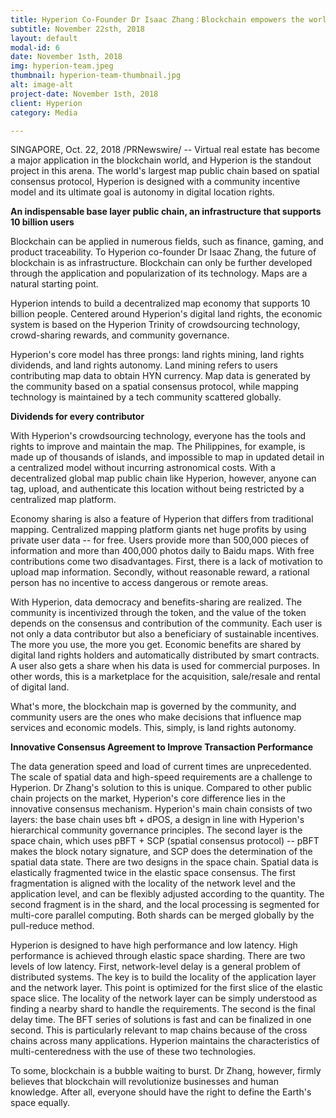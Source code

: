 ```yaml
---
title: Hyperion Co-Founder Dr Isaac Zhang：Blockchain empowers the world's largest digital location right
subtitle: November 22sth, 2018
layout: default
modal-id: 6
date: November 1sth, 2018
img: hyperion-team.jpeg
thumbnail: hyperion-team-thumbnail.jpg
alt: image-alt
project-date: November 1sth, 2018
client: Hyperion
category: Media

---
```

SINGAPORE, Oct. 22, 2018 /PRNewswire/ -- Virtual real estate has become a major application in the blockchain world, and Hyperion is the standout project in this arena. The world's largest map public chain based on spatial consensus protocol, Hyperion is designed with a community incentive model and its ultimate goal is autonomy in digital location rights.

**An indispensable base layer public chain, an infrastructure that supports 10 billion users**

Blockchain can be applied in numerous fields, such as finance, gaming, and product traceability. To Hyperion co-founder Dr Isaac Zhang, the future of blockchain is as infrastructure. Blockchain can only be further developed through the application and popularization of its technology. Maps are a natural starting point.

Hyperion intends to build a decentralized map economy that supports 10 billion people. Centered around Hyperion's digital land rights, the economic system is based on the Hyperion Trinity of crowdsourcing technology, crowd-sharing rewards, and community governance. 

Hyperion's core model has three prongs: land rights mining, land rights dividends, and land rights autonomy. Land mining refers to users contributing map data to obtain HYN currency. Map data is generated by the community based on a spatial consensus protocol, while mapping technology is maintained by a tech community scattered globally.

**Dividends for every contributor**

With Hyperion's crowdsourcing technology, everyone has the tools and rights to improve and maintain the map. The Philippines, for example, is made up of thousands of islands, and impossible to map in updated detail in a centralized model without incurring astronomical costs. With a decentralized global map public chain like Hyperion, however, anyone can tag, upload, and authenticate this location without being restricted by a centralized map platform.

Economy sharing is also a feature of Hyperion that differs from traditional mapping. Centralized mapping platform giants net huge profits by using private user data -- for free. Users provide more than 500,000 pieces of information and more than 400,000 photos daily to Baidu maps. With free contributions come two disadvantages. First, there is a lack of motivation to upload map information. Secondly, without reasonable reward, a rational person has no incentive to access dangerous or remote areas.

With Hyperion, data democracy and benefits-sharing are realized. The community is incentivized through the token, and the value of the token depends on the consensus and contribution of the community. Each user is not only a data contributor but also a beneficiary of sustainable incentives. The more you use, the more you get. Economic benefits are shared by digital land rights holders and automatically distributed by smart contracts. A user also gets a share when his data is used for commercial purposes. In other words, this is a marketplace for the acquisition, sale/resale and rental of digital land.

What's more, the blockchain map is governed by the community, and community users are the ones who make decisions that influence map services and economic models. This, simply, is land rights autonomy.

**Innovative Consensus Agreement to Improve Transaction Performance**

The data generation speed and load of current times are unprecedented. The scale of spatial data and high-speed requirements are a challenge to Hyperion. Dr Zhang's solution to this is unique. Compared to other public chain projects on the market, Hyperion's core difference lies in the innovative consensus mechanism. Hyperion's main chain consists of two layers: the base chain uses bft + dPOS, a design in line with Hyperion's hierarchical community governance principles. The second layer is the space chain, which uses pBFT + SCP (spatial consensus protocol) -- pBFT makes the block notary signature, and SCP does the determination of the spatial data state. There are two designs in the space chain. Spatial data is elastically fragmented twice in the elastic space consensus. The first fragmentation is aligned with the locality of the network level and the application level, and can be flexibly adjusted according to the quantity. The second fragment is in the shard, and the local processing is segmented for multi-core parallel computing. Both shards can be merged globally by the pull-reduce method.

Hyperion is designed to have high performance and low latency. High performance is achieved through elastic space sharding. There are two levels of low latency. First, network-level delay is a general problem of distributed systems. The key is to build the locality of the application layer and the network layer. This point is optimized for the first slice of the elastic space slice. The locality of the network layer can be simply understood as finding a nearby shard to handle the requirements. The second is the final delay time. The BFT series of solutions is fast and can be finalized in one second. This is particularly relevant to map chains because of the cross chains across many applications. Hyperion maintains the characteristics of multi-centeredness with the use of these two technologies.

To some, blockchain is a bubble waiting to burst. Dr Zhang, however, firmly believes that blockchain will revolutionize businesses and human knowledge. After all, everyone should have the right to define the Earth's space equally.